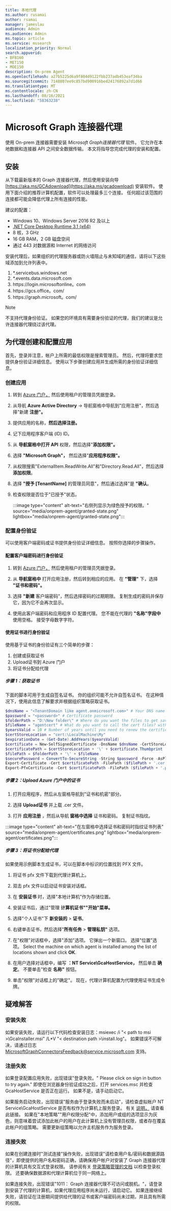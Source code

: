 ```yaml
---
title: 本地代理
ms.author: rusamai
author: rsamai
manager: jameslau
audience: Admin
ms.audience: Admin
ms.topic: article
ms.service: mssearch
localization_priority: Normal
search.appverid:
- BFB160
- MET150
- MOE150
description: On-prem Agent
ms.openlocfilehash: a27b5225d6a9f804d9122fbb237adb453eaf34ba
ms.sourcegitcommit: 7148807ee9c857bd900916bed24176892a7d1d66
ms.translationtype: MT
ms.contentlocale: zh-CN
ms.lasthandoff: 08/16/2021
ms.locfileid: "58363238"
---
```

# <a name="microsoft-graph-connector-agent"></a>Microsoft Graph 连接器代理

使用 On-prem 连接器需要安装 *Microsoft Graph连接器代理* 软件。 它允许在本地数据和连接器 API 之间安全数据传输。 本文将指导您完成代理的安装和配置。

## <a name="installation"></a>安装

从下载最新版本的 Graph 连接器代理，然后使用安装向导 [https://aka.ms/GCAdownload](https://aka.ms/gcadownload) 安装软件。 使用下面介绍的推荐计算机配置，软件可以处理最多三个连接。 任何超过该范围的连接都可能会降低代理上所有连接的性能。

建议的配置：

* Windows 10、Windows Server 2016 R2 及以上
* [.NET Core Desktop Runtime 3.1 (x64) ](https://dotnet.microsoft.com/download/dotnet-core/3.1)
* 8 核，3 GHz
* 16 GB RAM，2 GB 磁盘空间
* 通过 443 对数据源和 Internet 的网络访问

安装代理后，如果组织的代理服务器或防火墙阻止与未知域的通信，请将以下这些域添加到允许列表中。

1. *.servicebus.windows.net
2. *.events.data.microsoft.com
3. https://<span>login.microsoftonline。</span>com
4. https://<span>gcs.office。</span>com/
5. https://<span>graph.microsoft。</span>com/

>[!NOTE]
>不支持代理身份验证。 如果您的环境具有需要身份验证的代理，我们的建议是允许连接器代理绕过该代理。

## <a name="create-and-configure-an-app-for-the-agent"></a>为代理创建和配置应用  

首先，登录并注意，帐户上所需的最低权限是搜索管理员。 然后，代理将要求您提供身份验证详细信息。 使用以下步骤创建应用并生成所需的身份验证详细信息。

### <a name="create-an-app"></a>创建应用

1. 转到 [Azure 门户，](https://portal.azure.com) 然后使用租户的管理员凭据登录。

2. 从导航 **Azure Active Directory**  ->  导航窗格中导航到"应用注册"，然后选择"新建 **注册"。**

3. 提供应用的名称，**然后选择注册。**

4. 记下应用程序客户端 (ID) ID。

5. 从 **导航窗格中打开 API** 权限，然后选择"**添加权限"。**

6. 选择 **"Microsoft Graph"，** 然后选择"**应用程序权限"。**

7. 从权限搜索"ExternalItem.ReadWrite.All"和"Directory.Read.All"，然后选择 **添加权限**。

8. 选择 **"授予 [TenantName]** 的管理员同意"，然后通过选择"是 **"确认**。

9. 检查权限是否位于"已授予"状态。

    :::image type="content" alt-text="右侧列显示为绿色授予的权限。" source="media/onprem-agent/granted-state.png" lightbox="media/onprem-agent/granted-state.png":::

### <a name="configure-authentication"></a>配置身份验证

可以使用客户端密码或证书提供身份验证详细信息。 按照你选择的步骤操作。

#### <a name="configuring-the-client-secret-for-authentication"></a>配置客户端密码进行身份验证

1. 转到 [Azure 门户，](https://portal.azure.com) 然后使用租户的管理员凭据登录。

2. 从 **导航窗格中** 打开应用注册，然后转到相应的应用。 在 **"管理"** 下，选择 **"证书和密码"。**

3. 选择 **"新建** 客户端密码"，然后选择密码的过期期限。 复制生成的密码并保存它，因为它不会再次显示。

4. 使用此客户端密码和应用程序 ID 配置代理。 您不能在代理的 **"名称"字段中** 使用空格。 接受字母数字字符。

#### <a name="using-a-certificate-for-authentication"></a>使用证书进行身份验证

使用基于证书的身份验证有三个简单的步骤：

1. 创建或获取证书
2. Upload证书到 Azure 门户
3. 将证书分配给代理

##### <a name="step-1-get-a-certificate"></a>步骤 1：获取证书

下面的脚本可用于生成自签名证书。 你的组织可能不允许自签名证书。 在这种情况下，使用此信息了解要求并根据组织策略获取证书。

```powershell
$dnsName = "<TenantDomain like agent.onmicrosoft.com>" # Your DNS name
$password = "<password>" # Certificate password
$folderPath = "D:\New folder\" # Where do you want the files to get saved to? The folder needs to exist.
$fileName = "agentcert" # What do you want to call the cert files? without the file extension
$yearsValid = 10 # Number of years until you need to renew the certificate
$certStoreLocation = "cert:\LocalMachine\My"
$expirationDate = (Get-Date).AddYears($yearsValid)
$certificate = New-SelfSignedCertificate -DnsName $dnsName -CertStoreLocation $certStoreLocation -NotAfter $expirationDate -KeyExportPolicy Exportable -KeySpec Signature
$certificatePath = $certStoreLocation + '\' + $certificate.Thumbprint
$filePath = $folderPath + '\' + $fileName
$securePassword = ConvertTo-SecureString -String $password -Force -AsPlainText
Export-Certificate -Cert $certificatePath -FilePath ($filePath + '.cer')
Export-PfxCertificate -Cert $certificatePath -FilePath ($filePath + '.pfx') -Password $securePassword
```

##### <a name="step-2-upload-the-certificate-in-the-azure-portal"></a>步骤 2：Upload Azure 门户中的证书

1. 打开应用程序，然后从左窗格导航到"证书和机密"部分。

2. 选择 **Upload证书** 并上载 .cer 文件。

3. 打开 **应用注册** ，然后从导航 **窗格中选择** 证书和密码。 复制证书指纹。

:::image type="content" alt-text="在左窗格中选择证书和密码时指纹证书列表" source="media/onprem-agent/certificates.png" lightbox="media/onprem-agent/certificates.png":::

##### <a name="step-3-assign-the-certificate-to-the-agent"></a>步骤 3：将证书分配给代理

如果使用示例脚本生成证书，可以在脚本中标识的位置找到 PFX 文件。

1. 将证书 pfx 文件下载到代理计算机上。

2. 双击 pfx 文件以启动证书安装对话框。

3. 在 **安装证书** 时，选择"本地计算机"作为存储位置。

4. 安装证书后，通过"管理 **计算机证书""开始"菜单。**

5. 选择"个人证书"下 **新安装的**  >  **证书**。

6. 右键单击证书，然后选择"**所有任务**  >  **管理私钥"** 选项。

7. 在"权限"对话框中，选择"添加"选项。 它弹出一个新窗口。 选择"位置"选项。 Select the machine on which agent is installed among the list of locations shown and click **OK**.

8. 在用户选择对话框中，编写 **：NT Service\GcaHostService，** 然后单击 **确定**。 不要单击"检查 **名称"** 按钮。

9. 单击"权限"对话框上的"确定"。 现在，代理计算机配置为代理使用证书生成令牌。

## <a name="troubleshooting"></a>疑难解答

### <a name="installation-failure"></a>安装失败

如果安装失败，请运行以下代码检查安装日志：msiexec /i "< path to msi >\GcaInstaller.msi" /L*V "< destination path >\install.log"。 如果错误不可解决，请通过日志 MicrosoftGraphConnectorsFeedback@service.microsoft.com 支持。

### <a name="registration-failure"></a>注册失败

如果登录配置应用失败，出现错误"登录失败。" Please click on sign in button to try again." 即使在浏览器身份验证成功之后，打开 services.msc 并检查 GcaHostService 是否正在运行。 如果不是，请手动启动它。

如果服务启动失败，出现错误"服务由于登录失败而未启动"，请检查虚拟帐户 NT Service\GcaHostService 是否有权作为计算机上服务登录。 有关 [说明，](/windows/security/threat-protection/security-policy-settings/log-on-as-a-service) 请查看此链接。 如果在"本地策略"\"用户权限分配"中，添加用户或组的选项显示为灰色，则意味着尝试添加此帐户的用户在此计算机上没有管理员权限，或者存在覆盖此帐户的组策略。 需要更新组策略以允许主机服务作为服务登录。

### <a name="connection-failure"></a>连接失败

如果在创建连接时"测试连接"操作失败，出现错误"请检查用户名/密码和数据源路径"，即使提供的用户名和密码正确，请确保用户帐户对安装了 Graph 连接器代理的计算机具有交互式登录权限。 请参阅有关 [登录策略管理的文档](/windows/security/threat-protection/security-policy-settings/allow-log-on-locally#policy-management) 以检查登录权限。 还要确保数据源和代理计算机位于同一网络上。

如果连接失败，出现错误"1011： Graph 连接器代理不可访问或脱机。"，请登录到安装了代理的计算机，如果代理应用程序尚未运行，请启动它。 如果连接继续失败，请验证在注册期间提供给代理的证书或客户端密码尚未过期，并且具有所需的权限。
